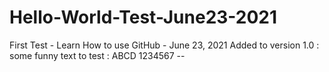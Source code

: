 # Hello-World-Test-June23-2021
First Test - Learn How to use GitHub - June 23, 2021
Added to version 1.0 :  some funny text to test : ABCD 1234567 --
